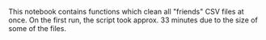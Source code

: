 This notebook contains functions which clean all "friends" CSV files at once. On the first run, the script took approx. 33 minutes due to the size of some of the files.
